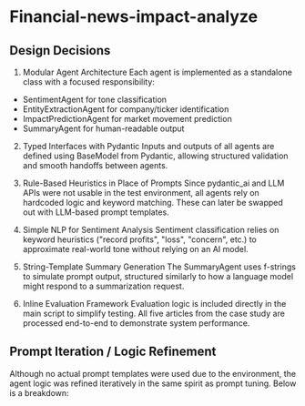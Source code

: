 # Financial-news-impact-analyze

##  Design Decisions
1. Modular Agent Architecture
Each agent is implemented as a standalone class with a focused responsibility:
- SentimentAgent for tone classification
- EntityExtractionAgent for company/ticker identification
- ImpactPredictionAgent for market movement prediction
- SummaryAgent for human-readable output

2. Typed Interfaces with Pydantic
Inputs and outputs of all agents are defined using BaseModel from Pydantic, allowing structured validation and smooth handoffs between agents.

3. Rule-Based Heuristics in Place of Prompts
Since pydantic_ai and LLM APIs were not usable in the test environment, all agents rely on hardcoded logic and keyword matching. These can later be swapped out with LLM-based prompt templates.

4. Simple NLP for Sentiment Analysis
Sentiment classification relies on keyword heuristics ("record profits", "loss", "concern", etc.) to approximate real-world tone without relying on an AI model.

5. String-Template Summary Generation
The SummaryAgent uses f-strings to simulate prompt output, structured similarly to how a language model might respond to a summarization request.

6. Inline Evaluation Framework
Evaluation logic is included directly in the main script to simplify testing. All five articles from the case study are processed end-to-end to demonstrate system performance.

## Prompt Iteration / Logic Refinement
Although no actual prompt templates were used due to the environment, the agent logic was refined iteratively in the same spirit as prompt tuning. Below is a breakdown:


